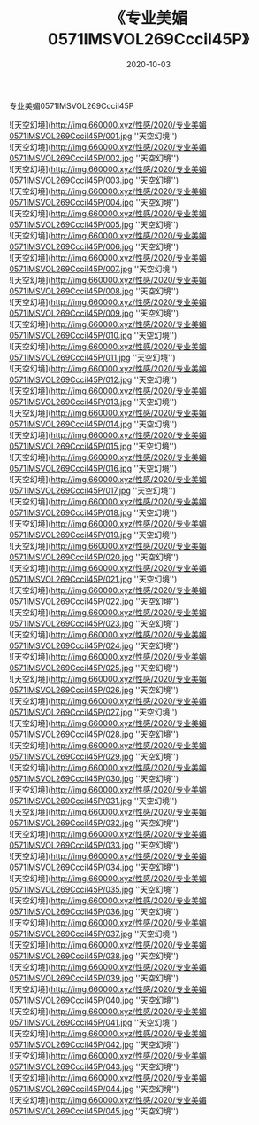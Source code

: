 ﻿---
layout: post
title:  《专业美媚0571IMSVOL269Cccil45P》
date:   2020-10-03
img: http://img.660000.xyz/性感/2020/专业美媚0571IMSVOL269Cccil45P/000.jpg
categories: [美女, 性感, 泳衣]
---

专业美媚0571IMSVOL269Cccil45P



![天空幻境](http://img.660000.xyz/性感/2020/专业美媚0571IMSVOL269Cccil45P/001.jpg ''天空幻境'') <br>
![天空幻境](http://img.660000.xyz/性感/2020/专业美媚0571IMSVOL269Cccil45P/002.jpg ''天空幻境'') <br>
![天空幻境](http://img.660000.xyz/性感/2020/专业美媚0571IMSVOL269Cccil45P/003.jpg ''天空幻境'') <br>
![天空幻境](http://img.660000.xyz/性感/2020/专业美媚0571IMSVOL269Cccil45P/004.jpg ''天空幻境'') <br>
![天空幻境](http://img.660000.xyz/性感/2020/专业美媚0571IMSVOL269Cccil45P/005.jpg ''天空幻境'') <br>
![天空幻境](http://img.660000.xyz/性感/2020/专业美媚0571IMSVOL269Cccil45P/006.jpg ''天空幻境'') <br>
![天空幻境](http://img.660000.xyz/性感/2020/专业美媚0571IMSVOL269Cccil45P/007.jpg ''天空幻境'') <br>
![天空幻境](http://img.660000.xyz/性感/2020/专业美媚0571IMSVOL269Cccil45P/008.jpg ''天空幻境'') <br>
![天空幻境](http://img.660000.xyz/性感/2020/专业美媚0571IMSVOL269Cccil45P/009.jpg ''天空幻境'') <br>
![天空幻境](http://img.660000.xyz/性感/2020/专业美媚0571IMSVOL269Cccil45P/010.jpg ''天空幻境'') <br>
![天空幻境](http://img.660000.xyz/性感/2020/专业美媚0571IMSVOL269Cccil45P/011.jpg ''天空幻境'') <br>
![天空幻境](http://img.660000.xyz/性感/2020/专业美媚0571IMSVOL269Cccil45P/012.jpg ''天空幻境'') <br>
![天空幻境](http://img.660000.xyz/性感/2020/专业美媚0571IMSVOL269Cccil45P/013.jpg ''天空幻境'') <br>
![天空幻境](http://img.660000.xyz/性感/2020/专业美媚0571IMSVOL269Cccil45P/014.jpg ''天空幻境'') <br>
![天空幻境](http://img.660000.xyz/性感/2020/专业美媚0571IMSVOL269Cccil45P/015.jpg ''天空幻境'') <br>
![天空幻境](http://img.660000.xyz/性感/2020/专业美媚0571IMSVOL269Cccil45P/016.jpg ''天空幻境'') <br>
![天空幻境](http://img.660000.xyz/性感/2020/专业美媚0571IMSVOL269Cccil45P/017.jpg ''天空幻境'') <br>
![天空幻境](http://img.660000.xyz/性感/2020/专业美媚0571IMSVOL269Cccil45P/018.jpg ''天空幻境'') <br>
![天空幻境](http://img.660000.xyz/性感/2020/专业美媚0571IMSVOL269Cccil45P/019.jpg ''天空幻境'') <br>
![天空幻境](http://img.660000.xyz/性感/2020/专业美媚0571IMSVOL269Cccil45P/020.jpg ''天空幻境'') <br>
![天空幻境](http://img.660000.xyz/性感/2020/专业美媚0571IMSVOL269Cccil45P/021.jpg ''天空幻境'') <br>
![天空幻境](http://img.660000.xyz/性感/2020/专业美媚0571IMSVOL269Cccil45P/022.jpg ''天空幻境'') <br>
![天空幻境](http://img.660000.xyz/性感/2020/专业美媚0571IMSVOL269Cccil45P/023.jpg ''天空幻境'') <br>
![天空幻境](http://img.660000.xyz/性感/2020/专业美媚0571IMSVOL269Cccil45P/024.jpg ''天空幻境'') <br>
![天空幻境](http://img.660000.xyz/性感/2020/专业美媚0571IMSVOL269Cccil45P/025.jpg ''天空幻境'') <br>
![天空幻境](http://img.660000.xyz/性感/2020/专业美媚0571IMSVOL269Cccil45P/026.jpg ''天空幻境'') <br>
![天空幻境](http://img.660000.xyz/性感/2020/专业美媚0571IMSVOL269Cccil45P/027.jpg ''天空幻境'') <br>
![天空幻境](http://img.660000.xyz/性感/2020/专业美媚0571IMSVOL269Cccil45P/028.jpg ''天空幻境'') <br>
![天空幻境](http://img.660000.xyz/性感/2020/专业美媚0571IMSVOL269Cccil45P/029.jpg ''天空幻境'') <br>
![天空幻境](http://img.660000.xyz/性感/2020/专业美媚0571IMSVOL269Cccil45P/030.jpg ''天空幻境'') <br>
![天空幻境](http://img.660000.xyz/性感/2020/专业美媚0571IMSVOL269Cccil45P/031.jpg ''天空幻境'') <br>
![天空幻境](http://img.660000.xyz/性感/2020/专业美媚0571IMSVOL269Cccil45P/032.jpg ''天空幻境'') <br>
![天空幻境](http://img.660000.xyz/性感/2020/专业美媚0571IMSVOL269Cccil45P/033.jpg ''天空幻境'') <br>
![天空幻境](http://img.660000.xyz/性感/2020/专业美媚0571IMSVOL269Cccil45P/034.jpg ''天空幻境'') <br>
![天空幻境](http://img.660000.xyz/性感/2020/专业美媚0571IMSVOL269Cccil45P/035.jpg ''天空幻境'') <br>
![天空幻境](http://img.660000.xyz/性感/2020/专业美媚0571IMSVOL269Cccil45P/036.jpg ''天空幻境'') <br>
![天空幻境](http://img.660000.xyz/性感/2020/专业美媚0571IMSVOL269Cccil45P/037.jpg ''天空幻境'') <br>
![天空幻境](http://img.660000.xyz/性感/2020/专业美媚0571IMSVOL269Cccil45P/038.jpg ''天空幻境'') <br>
![天空幻境](http://img.660000.xyz/性感/2020/专业美媚0571IMSVOL269Cccil45P/039.jpg ''天空幻境'') <br>
![天空幻境](http://img.660000.xyz/性感/2020/专业美媚0571IMSVOL269Cccil45P/040.jpg ''天空幻境'') <br>
![天空幻境](http://img.660000.xyz/性感/2020/专业美媚0571IMSVOL269Cccil45P/041.jpg ''天空幻境'') <br>
![天空幻境](http://img.660000.xyz/性感/2020/专业美媚0571IMSVOL269Cccil45P/042.jpg ''天空幻境'') <br>
![天空幻境](http://img.660000.xyz/性感/2020/专业美媚0571IMSVOL269Cccil45P/043.jpg ''天空幻境'') <br>
![天空幻境](http://img.660000.xyz/性感/2020/专业美媚0571IMSVOL269Cccil45P/044.jpg ''天空幻境'') <br>
![天空幻境](http://img.660000.xyz/性感/2020/专业美媚0571IMSVOL269Cccil45P/045.jpg ''天空幻境'') <br>